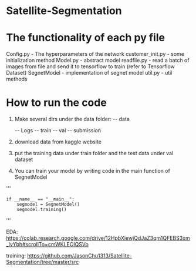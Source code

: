 # Satellite-Segmentation


# The functionality of each py file
Config.py - The hyperparameters of the network
customer_init.py - some initialization method
Model.py - abstract model
readfile.py - read a batch of images from file and send it to tensorflow to train (refer to Tensorflow Dataset)
SegnetModel - implementation of segnet model
util.py - util methods
# How to run the code

1. Make several dirs under the data folder:
-- data

    -- Logs
    -- train
    -- val
    -- submission


2. download data from kaggle website


3. put the training data under train folder and the test data under val dataset


4. You can train your model by writing code in the main function of SegnetModel

'''

    if __name__ == "__main__":
        segmodel = SegnetModel()
        segmodel.training()
        
'''

EDA: https://colab.research.google.com/drive/12HpbXiewjQdJaZ3qm1QFEBS3xm_lvYbh#scrollTo=cmWKLEOlQSVo

training: https://github.com/JasonChu1313/Satellite-Segmentation/tree/master/src

